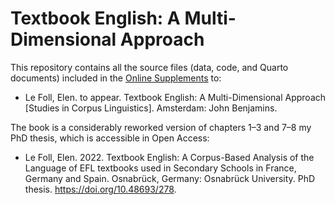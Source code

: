 # Textbook English: A Multi-Dimensional Approach

This repository contains all the source files (data, code, and Quarto documents) included in the [Online Supplements](elenlefoll.github.io/TextbookMDA/) to:

- Le Foll, Elen. to appear. Textbook English: A Multi-Dimensional Approach [Studies in Corpus Linguistics]. Amsterdam: John Benjamins.

The book is a considerably reworked version of chapters 1–3 and 7–8 my PhD thesis, which is accessible in Open Access:

- Le Foll, Elen. 2022. Textbook English: A Corpus-Based Analysis of the Language of EFL textbooks used in Secondary Schools in France, Germany and Spain. Osnabrück, Germany: Osnabrück University. PhD thesis. https://doi.org/10.48693/278.
